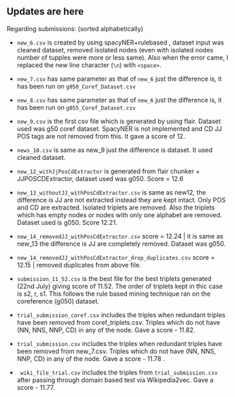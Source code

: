 ## Updates are here ##

Regarding submissions: (sorted alphabetically)

- ```new_6.csv``` is created by using spacyNER+rulebased , dataset input was cleaned dataset, removed isolated nodes (even with isolated nodes number of tupples were more or less same). Also when the error came, I replaced the new line character (```\n```) with ```<space>```.

- ```new_7.csv``` has same parameter as that of ```new_6``` just the difference is, it has been run on ```g050_Coref_Dataset.csv```

- ```new_8.csv``` has same parameter as that of ```new_6``` just the difference is, it has been run on ```g055_Coref_Dataset.csv```

- ```new_9.csv``` is the first csv file which is generated by using flair. Dataset used was g50 coref dataset. SpacyNER is not implemented and CD JJ POS tags are not removed from this. It gave a score of 12.

- ```news_10.csv``` is same as new_9 just the difference is dataset. It used cleaned dataset.

- ```new_12_withJjPosCdExtractor``` is generated from flair chunker + JJPOSCDExtractor, dataset used was g050. Score = 12.6

- ```new_13_withoutJJ_withPosCdExtractor.csv``` is same as new12, the difference is JJ are not extracted instead they are kept intact. Only POS and CD are extracted. Isolated triplets are removed. Also the triplets which has empty nodes or nodes with only one alphabet are removed. Dataset used is g050. Score 12.21.

- ```new_14_removedJJ_withPosCdExtractor.csv``` score = 12.24 | it is same as new_13 the difference is JJ are completely removed. Dataset was g050.

- ```new_14_removedJJ_withPosCdExtractor_drop_duplicates.csv``` score = 12.15 | removed duplicates from above file.

- ```submission_11_52.csv``` is the best file for the best triplets generated (22nd July) giving score of 11.52. The order of triplets kept in thic case is s2, r, s1. This follows the rule based mining technique ran on the coreference (g050) dataset. 

- ```trial_submission_coref.csv``` includes the triples when redundant triples have been removed from coref_triplets.csv. Triples which do not have (NN, NNS, NNP, CD) in any of the node. Gave a score - 11.82.

- ```trial_submission.csv``` includes the triples when redundant triples have been removed from new_7.csv. Triples which do not have (NN, NNS, NNP, CD) in any of the node. Gave a score - 11.78 .

- ``` wiki_file_trial.csv``` includes the triples from ```trial_submission.csv``` after passing through domain based test via Wikipedia2vec. Gave a score - 11.77. 
